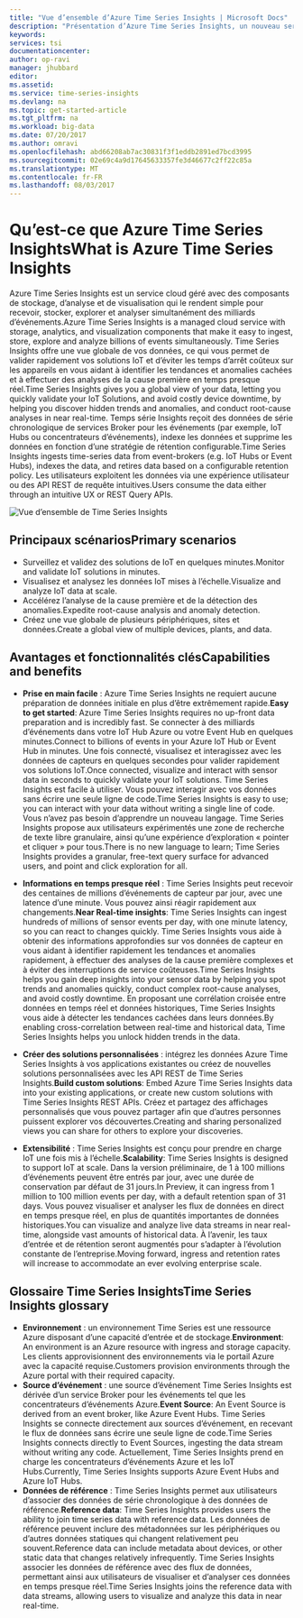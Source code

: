 ```yaml
---
title: "Vue d’ensemble d’Azure Time Series Insights | Microsoft Docs"
description: "Présentation d’Azure Time Series Insights, un nouveau service d’analyse de données de série chronologique et de solutions IoT"
keywords: 
services: tsi
documentationcenter: 
author: op-ravi
manager: jhubbard
editor: 
ms.assetid: 
ms.service: time-series-insights
ms.devlang: na
ms.topic: get-started-article
ms.tgt_pltfrm: na
ms.workload: big-data
ms.date: 07/20/2017
ms.author: omravi
ms.openlocfilehash: abd66208ab7ac30831f3f1eddb2891ed7bcd3995
ms.sourcegitcommit: 02e69c4a9d17645633357fe3d46677c2ff22c85a
ms.translationtype: MT
ms.contentlocale: fr-FR
ms.lasthandoff: 08/03/2017
---
```

# <a name="what-is-azure-time-series-insights"></a><span data-ttu-id="1227b-103">Qu’est-ce que Azure Time Series Insights</span><span class="sxs-lookup"><span data-stu-id="1227b-103">What is Azure Time Series Insights</span></span>

<span data-ttu-id="1227b-104">Azure Time Series Insights est un service cloud géré avec des composants de stockage, d’analyse et de visualisation qui le rendent simple pour recevoir, stocker, explorer et analyser simultanément des milliards d’événements.</span><span class="sxs-lookup"><span data-stu-id="1227b-104">Azure Time Series Insights is a managed cloud service with storage, analytics, and visualization components that make it easy to ingest, store, explore and analyze billions of events simultaneously.</span></span> <span data-ttu-id="1227b-105">Time Series Insights offre une vue globale de vos données, ce qui vous permet de valider rapidement vos solutions IoT et d’éviter les temps d’arrêt coûteux sur les appareils en vous aidant à identifier les tendances et anomalies cachées et à effectuer des analyses de la cause première en temps presque réel.</span><span class="sxs-lookup"><span data-stu-id="1227b-105">Time Series Insights gives you a global view of your data, letting you quickly validate your IoT Solutions, and avoid costly device downtime, by helping you discover hidden trends and anomalies, and conduct root-cause analyses in near real-time.</span></span> <span data-ttu-id="1227b-106">Temps série Insights reçoit des données de série chronologique de services Broker pour les événements (par exemple, IoT Hubs ou concentrateurs d’événements), indexe les données et supprime les données en fonction d’une stratégie de rétention configurable.</span><span class="sxs-lookup"><span data-stu-id="1227b-106">Time Series Insights ingests time-series data from event-brokers (e.g. IoT Hubs or Event Hubs), indexes the data, and retires data based on a configurable retention policy.</span></span> <span data-ttu-id="1227b-107">Les utilisateurs exploitent les données via une expérience utilisateur ou des API REST de requête intuitives.</span><span class="sxs-lookup"><span data-stu-id="1227b-107">Users consume the data either through an intuitive UX or REST Query APIs.</span></span>

![Vue d’ensemble de Time Series Insights](media/overview/time-series-insights-overview-flow.png)

## <a name="primary-scenarios"></a><span data-ttu-id="1227b-109">Principaux scénarios</span><span class="sxs-lookup"><span data-stu-id="1227b-109">Primary scenarios</span></span>

* <span data-ttu-id="1227b-110">Surveillez et validez des solutions de IoT en quelques minutes.</span><span class="sxs-lookup"><span data-stu-id="1227b-110">Monitor and validate IoT solutions in minutes.</span></span>
* <span data-ttu-id="1227b-111">Visualisez et analysez les données IoT mises à l’échelle.</span><span class="sxs-lookup"><span data-stu-id="1227b-111">Visualize and analyze IoT data at scale.</span></span>
* <span data-ttu-id="1227b-112">Accélérez l’analyse de la cause première et de la détection des anomalies.</span><span class="sxs-lookup"><span data-stu-id="1227b-112">Expedite root-cause analysis and anomaly detection.</span></span>
* <span data-ttu-id="1227b-113">Créez une vue globale de plusieurs périphériques, sites et données.</span><span class="sxs-lookup"><span data-stu-id="1227b-113">Create a global view of multiple devices, plants, and data.</span></span>

## <a name="capabilities-and-benefits"></a><span data-ttu-id="1227b-114">Avantages et fonctionnalités clés</span><span class="sxs-lookup"><span data-stu-id="1227b-114">Capabilities and benefits</span></span>

* <span data-ttu-id="1227b-115">**Prise en main facile** : Azure Time Series Insights ne requiert aucune préparation de données initiale en plus d’être extrêmement rapide.</span><span class="sxs-lookup"><span data-stu-id="1227b-115">**Easy to get started**: Azure Time Series Insights requires no up-front data preparation and is incredibly fast.</span></span> <span data-ttu-id="1227b-116">Se connecter à des milliards d’événements dans votre IoT Hub Azure ou votre Event Hub en quelques minutes.</span><span class="sxs-lookup"><span data-stu-id="1227b-116">Connect to billions of events in your Azure IoT Hub or Event Hub in minutes.</span></span> <span data-ttu-id="1227b-117">Une fois connecté, visualisez et interagissez avec les données de capteurs en quelques secondes pour valider rapidement vos solutions IoT.</span><span class="sxs-lookup"><span data-stu-id="1227b-117">Once connected, visualize and interact with sensor data in seconds to quickly validate your IoT solutions.</span></span> <span data-ttu-id="1227b-118">Time Series Insights est facile à utiliser. Vous pouvez interagir avec vos données sans écrire une seule ligne de code.</span><span class="sxs-lookup"><span data-stu-id="1227b-118">Time Series Insights is easy to use; you can interact with your data without writing a single line of code.</span></span>  <span data-ttu-id="1227b-119">Vous n’avez pas besoin d’apprendre un nouveau langage. Time Series Insights propose aux utilisateurs expérimentés une zone de recherche de texte libre granulaire, ainsi qu’une expérience d’exploration « pointer et cliquer » pour tous.</span><span class="sxs-lookup"><span data-stu-id="1227b-119">There is no new language to learn; Time Series Insights provides a granular, free-text query surface for advanced users, and point and click exploration for all.</span></span>

* <span data-ttu-id="1227b-120">**Informations en temps presque réel** : Time Series Insights peut recevoir des centaines de millions d’événements de capteur par jour, avec une latence d’une minute. Vous pouvez ainsi réagir rapidement aux changements.</span><span class="sxs-lookup"><span data-stu-id="1227b-120">**Near Real-time insights**: Time Series Insights can ingest hundreds of millions of sensor events per day, with one minute latency, so you can react to changes quickly.</span></span> <span data-ttu-id="1227b-121">Time Series Insights vous aide à obtenir des informations approfondies sur vos données de capteur en vous aidant à identifier rapidement les tendances et anomalies rapidement, à effectuer des analyses de la cause première complexes et à éviter des interruptions de service coûteuses.</span><span class="sxs-lookup"><span data-stu-id="1227b-121">Time Series Insights helps you gain deep insights into your sensor data by helping you spot trends and anomalies quickly, conduct complex root-cause analyses, and avoid costly downtime.</span></span> <span data-ttu-id="1227b-122">En proposant une corrélation croisée entre données en temps réel et données historiques, Time Series Insights vous aide à détecter les tendances cachées dans leurs données.</span><span class="sxs-lookup"><span data-stu-id="1227b-122">By enabling cross-correlation between real-time and historical data, Time Series Insights helps you unlock hidden trends in the data.</span></span>

* <span data-ttu-id="1227b-123">**Créer des solutions personnalisées** : intégrez les données Azure Time Series Insights à vos applications existantes ou créez de nouvelles solutions personnalisées avec les API REST de Time Series Insights.</span><span class="sxs-lookup"><span data-stu-id="1227b-123">**Build custom solutions**: Embed Azure Time Series Insights data into your existing applications, or create new custom solutions with Time Series Insights REST APIs.</span></span> <span data-ttu-id="1227b-124">Créez et partagez des affichages personnalisés que vous pouvez partager afin que d’autres personnes puissent explorer vos découvertes.</span><span class="sxs-lookup"><span data-stu-id="1227b-124">Creating and sharing personalized views you can share for others to explore your discoveries.</span></span>

* <span data-ttu-id="1227b-125">**Extensibilité** : Time Series Insights est conçu pour prendre en charge IoT une fois mis à l’échelle.</span><span class="sxs-lookup"><span data-stu-id="1227b-125">**Scalability**: Time Series Insights is designed to support IoT at scale.</span></span> <span data-ttu-id="1227b-126">Dans la version préliminaire, de 1 à 100 millions d’événements peuvent être entrés par jour, avec une durée de conservation par défaut de 31 jours.</span><span class="sxs-lookup"><span data-stu-id="1227b-126">In Preview, it can ingress from 1 million to 100 million events per day, with a default retention span of 31 days.</span></span> <span data-ttu-id="1227b-127">Vous pouvez visualiser et analyser les flux de données en direct en temps presque réel, en plus de quantités importantes de données historiques.</span><span class="sxs-lookup"><span data-stu-id="1227b-127">You can visualize and analyze live data streams in near real-time, alongside vast amounts of historical data.</span></span> <span data-ttu-id="1227b-128">À l’avenir, les taux d’entrée et de rétention seront augmentés pour s’adapter à l’évolution constante de l’entreprise.</span><span class="sxs-lookup"><span data-stu-id="1227b-128">Moving forward, ingress and retention rates will increase to accommodate an ever evolving enterprise scale.</span></span>

## <a name="time-series-insights-glossary"></a><span data-ttu-id="1227b-129">Glossaire Time Series Insights</span><span class="sxs-lookup"><span data-stu-id="1227b-129">Time Series Insights glossary</span></span>

* <span data-ttu-id="1227b-130">**Environnement** : un environnement Time Series est une ressource Azure disposant d’une capacité d’entrée et de stockage.</span><span class="sxs-lookup"><span data-stu-id="1227b-130">**Environment**: An environment is an Azure resource with ingress and storage capacity.</span></span>  <span data-ttu-id="1227b-131">Les clients approvisionnent des environnements via le portail Azure avec la capacité requise.</span><span class="sxs-lookup"><span data-stu-id="1227b-131">Customers provision environments through the Azure portal with their required capacity.</span></span>
* <span data-ttu-id="1227b-132">**Source d’événement** : une source d’événement Time Series Insights est dérivée d’un service Broker pour les événements tel que les concentrateurs d’événements Azure.</span><span class="sxs-lookup"><span data-stu-id="1227b-132">**Event Source**: An Event Source is derived from an event broker, like Azure Event Hubs.</span></span>  <span data-ttu-id="1227b-133">Time Series Insights se connecte directement aux sources d’événement, en recevant le flux de données sans écrire une seule ligne de code.</span><span class="sxs-lookup"><span data-stu-id="1227b-133">Time Series Insights connects directly to Event Sources, ingesting the data stream without writing any code.</span></span> <span data-ttu-id="1227b-134">Actuellement, Time Series Insights prend en charge les concentrateurs d’événements Azure et les IoT Hubs.</span><span class="sxs-lookup"><span data-stu-id="1227b-134">Currently, Time Series Insights supports Azure Event Hubs and Azure IoT Hubs.</span></span>
* <span data-ttu-id="1227b-135">**Données de référence** : Time Series Insights permet aux utilisateurs d’associer des données de série chronologique à des données de référence.</span><span class="sxs-lookup"><span data-stu-id="1227b-135">**Reference data**: Time Series Insights provides users the ability to join time series data with reference data.</span></span>  <span data-ttu-id="1227b-136">Les données de référence peuvent inclure des métadonnées sur les périphériques ou d’autres données statiques qui changent relativement peu souvent.</span><span class="sxs-lookup"><span data-stu-id="1227b-136">Reference data can include metadata about devices, or other static data that changes relatively infrequently.</span></span> <span data-ttu-id="1227b-137">Time Series Insights associer les données de référence avec des flux de données, permettant ainsi aux utilisateurs de visualiser et d’analyser ces données en temps presque réel.</span><span class="sxs-lookup"><span data-stu-id="1227b-137">Time Series Insights joins the reference data with data streams, allowing users to visualize and analyze this data in near real-time.</span></span>

